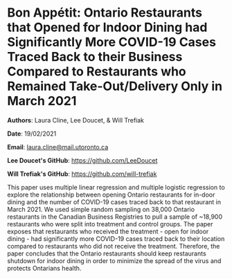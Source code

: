 # Bon Appétit: Ontario Restaurants that Opened for Indoor Dining had Significantly More COVID-19 Cases Traced Back to their Business Compared to Restaurants who Remained Take-Out/Delivery Only in March 2021

**Authors**: Laura Cline, Lee Doucet, & Will Trefiak 

**Date**: 19/02/2021

**Email**: laura.cline@mail.utoronto.ca 

**Lee Doucet's GitHub**: https://github.com/LeeDoucet 

**Will Trefiak's GitHub**: https://github.com/will-trefiak 

This paper uses multiple linear regression and multiple logistic regression to explore the relationship between opening Ontario restaurants for in-door dining and the number of COVID-19 cases traced back to that restaurant in March 2021. We used simple random sampling on 38,000 Ontario restaurants in the Canadian Business Registries to pull a sample of ~18,900 restaurants who were split into treatment and control groups. The paper exposes that restaurants who received the treatment - open for indoor dining - had significantly more COVID-19 cases traced back to their location compared to restaurants who did not receive the treatment. Therefore, the paper concludes that the Ontario restaurants should keep restaurants shutdown for indoor dining in order to minimize the spread of the virus and protects Ontarians health.